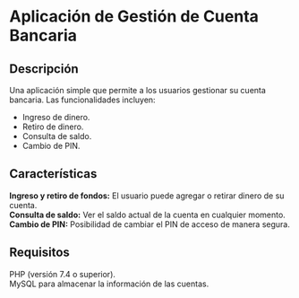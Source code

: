 <h1>Aplicación de Gestión de Cuenta Bancaria</h1>
<h2>Descripción</h2>
<p>Una aplicación simple que permite a los usuarios gestionar su cuenta bancaria. Las funcionalidades incluyen:</p>
<ul>
<li>Ingreso de dinero.</li>
<li>Retiro de dinero.</li>
<li>Consulta de saldo.</li>
<li>Cambio de PIN.</li>
  </ul>
<h2>Características</h2>
<b>Ingreso y retiro de fondos:</b> El usuario puede agregar o retirar dinero de su cuenta.<br>
<b>Consulta de saldo:</b> Ver el saldo actual de la cuenta en cualquier momento.<br>
<b>Cambio de PIN:</b> Posibilidad de cambiar el PIN de acceso de manera segura.<br>
<h2>Requisitos</h2>
PHP (versión 7.4 o superior).<br>
MySQL para almacenar la información de las cuentas.
